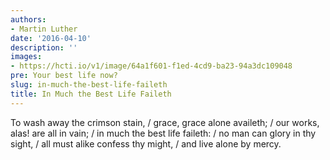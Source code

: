 ```yaml
---
authors:
- Martin Luther
date: '2016-04-10'
description: ''
images:
- https://hcti.io/v1/image/64a1f601-f1ed-4cd9-ba23-94a3dc109048
pre: Your best life now?
slug: in-much-the-best-life-faileth
title: In Much the Best Life Faileth
---
```


To wash away the crimson stain, / grace, grace alone availeth; / our works, alas! are all in vain; / in much the best life faileth: / no man can glory in thy sight, / all must alike confess thy might, / and live alone by mercy.